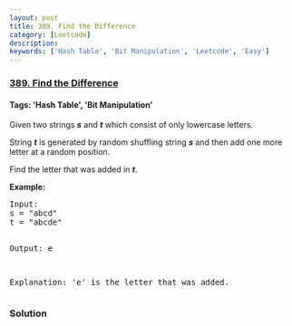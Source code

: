```yaml
---
layout: post
title: 389. Find the Difference
category: [Leetcode]
description: 
keywords: ['Hash Table', 'Bit Manipulation', 'Leetcode', 'Easy']
---
```

### [389. Find the Difference](https://leetcode.com/problems/find-the-difference)

#### Tags: 'Hash Table', 'Bit Manipulation'

<div class="content__u3I1 question-content__JfgR"><div><p>
Given two strings <b><i>s</i></b> and <b><i>t</i></b> which consist of only lowercase letters.</p>
<p>String <b><i>t</i></b> is generated by random shuffling string <b><i>s</i></b> and then add one more letter at a random position.</p>
<p>Find the letter that was added in <b><i>t</i></b>.</p>
<p><b>Example:</b>
</p><pre>Input:
s = "abcd"
t = "abcde"

Output:
e

Explanation:
'e' is the letter that was added.
</pre></div></div>

### Solution
